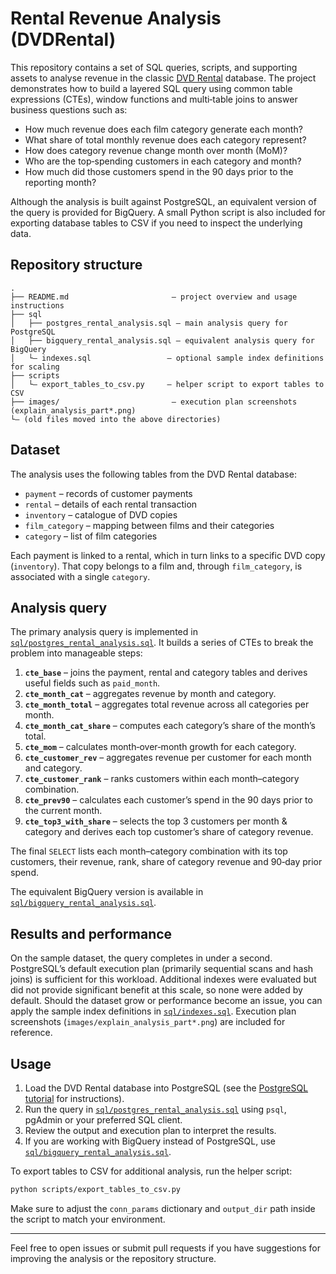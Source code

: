 # Rental Revenue Analysis (DVDRental)

This repository contains a set of SQL queries, scripts, and supporting assets to analyse revenue in the classic [DVD Rental](https://www.postgresqltutorial.com/postgresql-sample-database/) database.  The project demonstrates how to build a layered SQL query using common table expressions (CTEs), window functions and multi‑table joins to answer business questions such as:

* How much revenue does each film category generate each month?
* What share of total monthly revenue does each category represent?
* How does category revenue change month over month (MoM)?
* Who are the top‑spending customers in each category and month?
* How much did those customers spend in the 90 days prior to the reporting month?

Although the analysis is built against PostgreSQL, an equivalent version of the query is provided for BigQuery.  A small Python script is also included for exporting database tables to CSV if you need to inspect the underlying data.

## Repository structure

```
.
├── README.md                       – project overview and usage instructions
├── sql
│   ├── postgres_rental_analysis.sql – main analysis query for PostgreSQL
│   ├── bigquery_rental_analysis.sql – equivalent analysis query for BigQuery
│   └— indexes.sql                 – optional sample index definitions for scaling
├── scripts
│   └— export_tables_to_csv.py     – helper script to export tables to CSV
├── images/                         – execution plan screenshots (explain_analysis_part*.png)
└— (old files moved into the above directories)
```

## Dataset

The analysis uses the following tables from the DVD Rental database:

* `payment` – records of customer payments
* `rental` – details of each rental transaction
* `inventory` – catalogue of DVD copies
* `film_category` – mapping between films and their categories
* `category` – list of film categories

Each payment is linked to a rental, which in turn links to a specific DVD copy (`inventory`).  That copy belongs to a film and, through `film_category`, is associated with a single `category`.

## Analysis query

The primary analysis query is implemented in [`sql/postgres_rental_analysis.sql`](sql/postgres_rental_analysis.sql).  It builds a series of CTEs to break the problem into manageable steps:

1. **`cte_base`** – joins the payment, rental and category tables and derives useful fields such as `paid_month`.
2. **`cte_month_cat`** – aggregates revenue by month and category.
3. **`cte_month_total`** – aggregates total revenue across all categories per month.
4. **`cte_month_cat_share`** – computes each category’s share of the month’s total.
5. **`cte_mom`** – calculates month‑over‑month growth for each category.
6. **`cte_customer_rev`** – aggregates revenue per customer for each month and category.
7. **`cte_customer_rank`** – ranks customers within each month–category combination.
8. **`cte_prev90`** – calculates each customer’s spend in the 90 days prior to the current month.
9. **`cte_top3_with_share`** – selects the top 3 customers per month & category and derives each top customer’s share of category revenue.

The final `SELECT` lists each month–category combination with its top customers, their revenue, rank, share of category revenue and 90‑day prior spend.

The equivalent BigQuery version is available in [`sql/bigquery_rental_analysis.sql`](sql/bigquery_rental_analysis.sql).

## Results and performance

On the sample dataset, the query completes in under a second.  PostgreSQL’s default execution plan (primarily sequential scans and hash joins) is sufficient for this workload.  Additional indexes were evaluated but did not provide significant benefit at this scale, so none were added by default.  Should the dataset grow or performance become an issue, you can apply the sample index definitions in [`sql/indexes.sql`](sql/indexes.sql).  Execution plan screenshots (`images/explain_analysis_part*.png`) are included for reference.

## Usage

1. Load the DVD Rental database into PostgreSQL (see the [PostgreSQL tutorial](https://www.postgresqltutorial.com/postgresql-sample-database/) for instructions).
2. Run the query in [`sql/postgres_rental_analysis.sql`](sql/postgres_rental_analysis.sql) using `psql`, pgAdmin or your preferred SQL client.
3. Review the output and execution plan to interpret the results.
4. If you are working with BigQuery instead of PostgreSQL, use [`sql/bigquery_rental_analysis.sql`](sql/bigquery_rental_analysis.sql).

To export tables to CSV for additional analysis, run the helper script:

```bash
python scripts/export_tables_to_csv.py
```

Make sure to adjust the `conn_params` dictionary and `output_dir` path inside the script to match your environment.

---

Feel free to open issues or submit pull requests if you have suggestions for improving the analysis or the repository structure.
